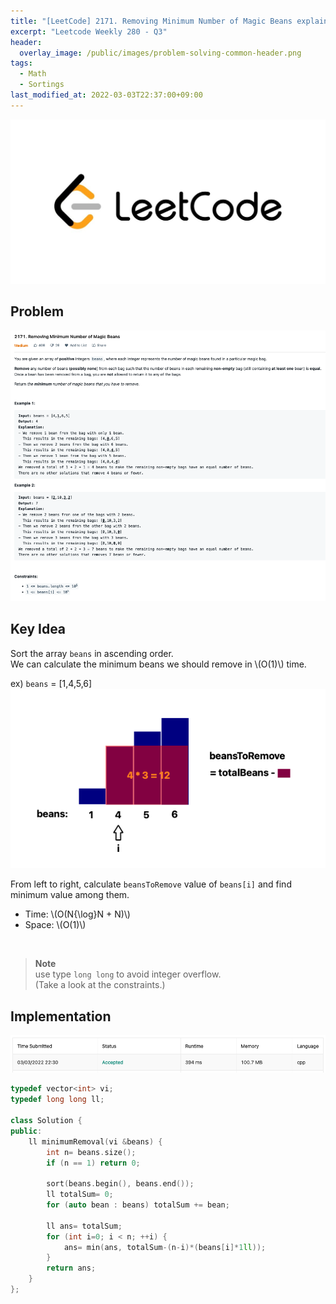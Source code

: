 ```yaml
---
title: "[LeetCode] 2171. Removing Minimum Number of Magic Beans explained"
excerpt: "Leetcode Weekly 280 - Q3"
header:
  overlay_image: /public/images/problem-solving-common-header.png
tags:
  - Math
  - Sortings
last_modified_at: 2022-03-03T22:37:00+09:00
---
```

<a href="https://leetcode.com/">
    <img src="/public/images/leetcode-logo.jpeg"/>
</a>

## Problem
<a href="https://leetcode.com/problems/removing-minimum-number-of-magic-beans/">
    <img src="/public/images/leetcode-2171.png"/>
</a>

<br/>

## Key Idea

Sort the array `beans` in ascending order.  
We can calculate the minimum beans we should remove in \\(O(1)\\) time.

ex) `beans` = [1,4,5,6]
<img src="/public/images/leetcode-2171-figure-1.png" title="figure.1"/>

From left to right, calculate `beansToRemove` value of `beans[i]` and find minimum value among them.

- Time: \\(O(N{\log}N + N)\\)  
- Space: \\(O(1)\\)

<br/>

> **Note**  
use type `long long` to avoid integer overflow.  
(Take a look at the constraints.)

## Implementation

<img src="/public/images/leetcode-2171-result.png"/>

```cpp
typedef vector<int> vi;
typedef long long ll;

class Solution {
public:
    ll minimumRemoval(vi &beans) {
        int n= beans.size();
        if (n == 1) return 0;
        
        sort(beans.begin(), beans.end());
        ll totalSum= 0;
        for (auto bean : beans) totalSum += bean;

        ll ans= totalSum;
        for (int i=0; i < n; ++i) {
            ans= min(ans, totalSum-(n-i)*(beans[i]*1ll));
        }
        return ans;
    }
};
```